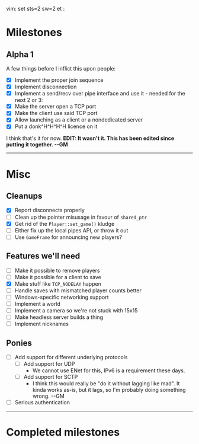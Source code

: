 vim: set sts=2 sw=2 et :

# Milestones

## Alpha 1

A few things before I inflict this upon people:

* [x] Implement the proper join sequence
* [x] Implement disconnection
* [x] Implement a send/recv over pipe interface and use it - needed for the next 2 or 3:
* [x] Make the server open a TCP port
* [x] Make the client use said TCP port
* [x] Allow launching as a client or a nondedicated server
* [x] Put a donk^H^H^H^H licence on it

I think that's it for now. **EDIT: It wasn't it. This has been edited since putting it together. --GM**

----------------------------------------------------------------------------

# Misc

## Cleanups

* [x] Report disconnects properly
* [ ] Clean up the pointer misusage in favour of `shared_ptr`
* [x] Get rid of the `Player::set_game()` kludge
* [ ] Either fix up the local pipes API, or throw it out
* [ ] Use `GameFrame` for announcing new players?

## Features we'll need

* [ ] Make it possible to remove players
* [ ] Make it possible for a client to save
* [x] Make stuff like `TCP_NODELAY` happen
* [ ] Handle saves with mismatched player counts better
* [ ] Windows-specific networking support
* [ ] Implement a world
* [ ] Implement a camera so we're not stuck with 15x15
* [ ] Make headless server builds a thing
* [ ] Implement nicknames

## Ponies

* [ ] Add support for different underlying protocols
  * [ ] Add support for UDP
    * We cannot use ENet for this, IPv6 is a requirement these days.
  * [ ] Add support for SCTP
    * I think this would really be "do it without lagging like mad". It kinda works as-is, but it lags, so I'm probably doing something wrong. --GM
* [ ] Serious authentication

----------------------------------------------------------------------------

# Completed milestones


